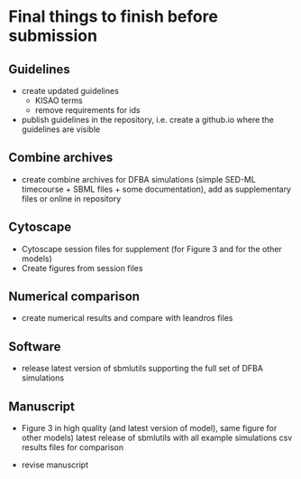 # Final things to finish before submission

## Guidelines
- create updated guidelines 
  - KISAO terms
  - remove requirements for ids
- publish guidelines in the repository, i.e. create a github.io where the guidelines are visible

## Combine archives
- create combine archives for DFBA simulations (simple SED-ML timecourse + SBML files + some documentation), add as supplementary files or online in repository

## Cytoscape
- Cytoscape session files for supplement (for Figure 3 and for the other models)
- Create figures from session files

## Numerical comparison
- create numerical results and compare with leandros files

## Software
- release latest version of sbmlutils supporting the full set of DFBA simulations

## Manuscript
- Figure 3 in high quality (and latest version of model), same figure for other models) 
latest release of sbmlutils with all example simulations
csv results files for comparison

- revise manuscript
